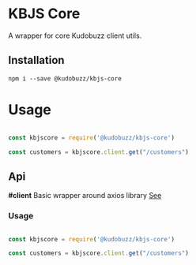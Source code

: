 # KBJS Core
A wrapper for core Kudobuzz client utils.

## Installation

`npm i --save @kudobuzz/kbjs-core`


# Usage 

``` javascript

const kbjscore = require('@kudobuzz/kbjs-core')

const customers = kbjscore.client.get("/customers")
```

## Api 

**#client**
Basic wrapper around axios library [See](https://www.npmjs.com/package/axios)

### Usage
``` javascript

const kbjscore = require('@kudobuzz/kbjs-core')

const customers = kbjscore.client.get("/customers")
```


